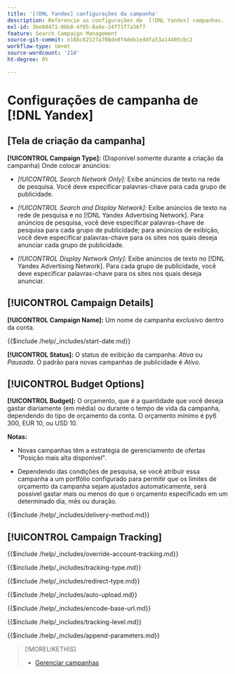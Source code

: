 ```yaml
---
title: '[!DNL Yandex] configurações da campanha'
description: Referencie as configurações de  [!DNL Yandex] campanhas.
exl-id: 3be88471-06b8-4f05-8a4e-24f71f7a36f7
feature: Search Campaign Management
source-git-commit: e16bc62127a708de8f4deb1eddfa53a14405cbc2
workflow-type: tm+mt
source-wordcount: '218'
ht-degree: 0%

---
```


# Configurações de campanha de [!DNL Yandex]

## \[Tela de criação da campanha\]

**[!UICONTROL Campaign Type]:** (Disponível somente durante a criação da campanha) Onde colocar anúncios:

* *[!UICONTROL Search Network Only]:* Exibe anúncios de texto na rede de pesquisa. Você deve especificar palavras-chave para cada grupo de publicidade.

* *[!UICONTROL Search and Display Network]:* Exibe anúncios de texto na rede de pesquisa e no [!DNL Yandex Advertising Network]. Para anúncios de pesquisa, você deve especificar palavras-chave de pesquisa para cada grupo de publicidade; para anúncios de exibição, você deve especificar palavras-chave para os sites nos quais deseja anunciar cada grupo de publicidade.

* *[!UICONTROL Display Network Only]:* Exibe anúncios de texto no [!DNL Yandex Advertising Network]. Para cada grupo de publicidade, você deve especificar palavras-chave para os sites nos quais deseja anunciar.

## [!UICONTROL Campaign Details]

**[!UICONTROL Campaign Name]:** Um nome de campanha exclusivo dentro da conta.

<!-- **[!UICONTROL Start date]:** -->

{{$include /help/_includes/start-date.md}}

**[!UICONTROL Status]:** O status de exibição da campanha: *Ativa* ou *Pausada*. O padrão para novas campanhas de publicidade é *Ativo*.

## [!UICONTROL Budget Options]

**[!UICONTROL Budget]:** O orçamento, que é a quantidade que você deseja gastar diariamente (em média) ou durante o tempo de vida da campanha, dependendo do tipo de orçamento da conta. O orçamento mínimo é py6 300, EUR 10, ou USD 10.

**Notas:**

* Novas campanhas têm a estratégia de gerenciamento de ofertas &quot;Posição mais alta disponível&quot;.

* Dependendo das condições de pesquisa, se você atribuir essa campanha a um portfólio configurado para permitir que os limites de orçamento da campanha sejam ajustados automaticamente, será possível gastar mais ou menos do que o orçamento especificado em um determinado dia, mês ou duração.

<!-- **[!UICONTROL Delivery Method]:** -->

{{$include /help/_includes/delivery-method.md}}

## [!UICONTROL Campaign Tracking]

<!-- **[!UICONTROL Override Account Tracking]:** -->

{{$include /help/_includes/override-account-tracking.md}}

<!-- **[!UICONTROL Tracking Type]:** -->

{{$include /help/_includes/tracking-type.md}}

<!-- **[!UICONTROL Redirect Type]:** -->

{{$include /help/_includes/redirect-type.md}}

<!-- **[!UICONTROL Auto Upload]:** -->

{{$include /help/_includes/auto-upload.md}}

<!-- **[!UICONTROL Encode Base URL]:** -->

{{$include /help/_includes/encode-base-url.md}}

<!-- **[!UICONTROL Tracking Level]:** -->

{{$include /help/_includes/tracking-level.md}}

<!-- **[!UICONTROL Append Parameters]:** -->

{{$include /help/_includes/append-parameters.md}}

>[!MORELIKETHIS]
>
>* [Gerenciar campanhas](/help/search-social-commerce/campaign-management/campaigns/campaign-manage.md)
